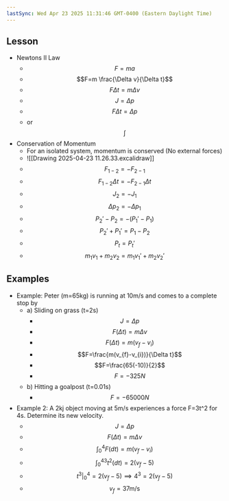 ```yaml
---
lastSync: Wed Apr 23 2025 11:31:46 GMT-0400 (Eastern Daylight Time)
---
```

## Lesson
- Newtons II Law
	- $$F=ma$$
	- $$F=m \frac{\Delta v}{\Delta t}$$
	- $$F\Delta t=m\Delta v$$
	- $$J=\Delta p$$
	- $$F\Delta t=\Delta p$$
	- or$$\int$$
- Conservation of Momentum
	- For an isolated system, momentum is conserved (No external forces)
	- ![[Drawing 2025-04-23 11.26.33.excalidraw]]
	- $$F_{1-2}=-F_{2-1}$$
	- $$F_{1-2}\Delta t=-F_{2-1}\Delta t$$
	- $$J_{2}=-J_{1}$$
	- $$\Delta p_{2}=-\Delta p_{1}$$
	- $$P_{2}'-P_{2}=-(P_{1}'-P_{1})$$
	- $$P_{2}'+P_{1}'=P_{1}-P_{2}$$
	- $$P_{t}=P_{t}'$$
	- $$m_{1}v_{1}+m_{2}v_{2}=m_{1}v_{1}'+m_{2}v_{2}'$$
## Examples
- Example: Peter (m=65kg) is running at 10m/s and comes to a complete stop by
	- a) Sliding on grass (t=2s)
		- $$J=\Delta p$$
		- $$F(\Delta t)=m\Delta v$$
		- $$F(\Delta t)=m(v_{f}-v_{i})$$
		- $$F=\frac{m(v_{f}-v_{i})}{\Delta t}$$
		- $$F=\frac{65(-10)}{2}$$
		- $$F=-325N$$
	- b) Hitting a goalpost (t=0.01s)
		- $$F=-65000N$$
- Example 2: A 2kj object moving at 5m/s experiences a force F=3t^2 for 4s. Determine its new velocity. 
	- $$J=\Delta p$$
	- $$F(\Delta t)=m\Delta v$$
	- $$\int_{0}^4F(dt)=m(v_{f}-v_{i})$$
	- $$\int_{0}^43t^2(dt)=2(v_{f}-5)$$
	- $$t^3|_{0}^4=2(v_{f}-5)\implies 4^3=2(v_{f}-5)$$
	- $$v_{f}=\text{37m/s}$$